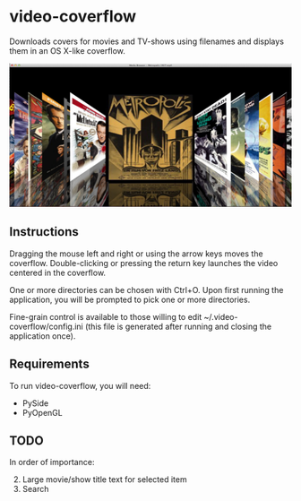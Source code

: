 video-coverflow
===============

Downloads covers for movies and TV-shows using filenames and displays them in an OS X-like coverflow.

![video-coverflow screenshot](https://raw.githubusercontent.com/parsiad/video-coverflow/gh-pages/screenshot.png "Screenshot")

Instructions
------------

Dragging the mouse left and right or using the arrow keys moves the coverflow. Double-clicking or pressing the return key launches the video centered in the coverflow.

One or more directories can be chosen with Ctrl+O. Upon first running the application, you will be prompted to pick one or more directories.

Fine-grain control is available to those willing to edit ~/.video-coverflow/config.ini (this file is generated after running and closing the application once).

Requirements
------------

To run video-coverflow, you will need:

* PySide
* PyOpenGL

TODO
----

In order of importance:

2. Large movie/show title text for selected item
3. Search
